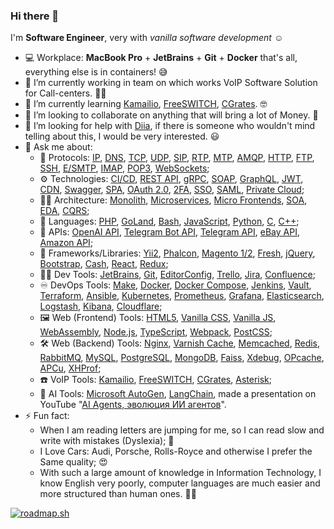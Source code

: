 ### Hi there 👋

I'm **Software Engineer**, very with _vanilla software development_ ☺️

- 💻 Workplace: **MacBook Pro** + **JetBrains** + **Git** + **Docker** that's all, everything else is in containers! 😅
- 🔭 I’m currently working in team on which works VoIP Software Solution for Call-centers. 👨‍💻
- 🌱 I’m currently learning [Kamailio](https://github.com/kamailio/kamailio), [FreeSWITCH](https://github.com/signalwire/freeswitch), [CGrates](https://github.com/cgrates/cgrates). 🤓
- 👯 I’m looking to collaborate on anything that will bring a lot of Money. 🤑
- 🤔 I’m looking for help with [Diia](https://github.com/diia-open-source), if there is someone who wouldn't mind telling about this, I would be very interested. 😃
- 💬 Ask me about:
  * 📃 Protocols: [IP](https://en.wikipedia.org/wiki/Internet_Protocol), [DNS](https://en.wikipedia.org/wiki/Domain_Name_System), [TCP](https://en.wikipedia.org/wiki/Transmission_Control_Protocol), [UDP](https://en.wikipedia.org/wiki/User_Datagram_Protocol), [SIP](https://en.wikipedia.org/wiki/Session_Initiation_Protocol), [RTP](https://en.wikipedia.org/wiki/Real-time_Transport_Protocol), [MTP](https://github.com/modelcontextprotocol "Model Context Protocol"), [AMQP](https://en.wikipedia.org/wiki/Advanced_Message_Queuing_Protocol), [HTTP](https://en.wikipedia.org/wiki/HTTP), [FTP](https://en.wikipedia.org/wiki/File_Transfer_Protocol), [SSH](https://en.wikipedia.org/wiki/Secure_Shell), [E/SMTP](https://en.wikipedia.org/wiki/Simple_Mail_Transfer_Protocol "Extended/Simple Mail Transfer Protocol"), [IMAP](https://en.wikipedia.org/wiki/Internet_Message_Access_Protocol "Internet Message Access Protocol"), [POP3](https://en.wikipedia.org/wiki/Post_Office_Protocol "Post Office Protocol Version 3"), [WebSockets](https://developer.mozilla.org/en-US/docs/Web/API/WebSockets_API);
  * ⚙️ Technologies: [CI/CD](https://en.wikipedia.org/wiki/CI/CD "Continuous Integration and Continuous Delivery"), [REST API](https://en.wikipedia.org/wiki/REST), [gRPC](https://grpc.io), [SOAP](https://en.wikipedia.org/wiki/SOAP), [GraphQL](https://graphql.org), [JWT](https://jwt.io "JSON Web Tokens"), [CDN](https://en.wikipedia.org/wiki/Content_delivery_network "Content Delivery Network"), [Swagger](https://github.com/swagger-api), [SPA](https://en.wikipedia.org/wiki/Single-page_application), [OAuth 2.0](https://oauth.net/2/), [2FA](https://en.wikipedia.org/wiki/Multi-factor_authentication), [SSO](https://en.wikipedia.org/wiki/Single_sign-on), [SAML](https://en.wikipedia.org/wiki/Security_Assertion_Markup_Language), [Private Cloud](https://en.wikipedia.org/wiki/Private_cloud_computing_infrastructure);
  * 👨‍🎨 Architecture: [Monolith](https://en.wikipedia.org/wiki/Monolithic_application), [Microservices](https://en.wikipedia.org/wiki/Microservices), [Micro Frontends](https://en.wikipedia.org/wiki/Micro_frontend), [SOA](https://en.wikipedia.org/wiki/Service-oriented_architecture "Service-Oriented Architecture"), [EDA](https://en.wikipedia.org/wiki/Event-driven_architecture "Event-Driven Architecture"), [CQRS](https://en.wikipedia.org/wiki/Command_Query_Responsibility_Segregation "Command Query Responsibility Segregation");
  * 🎨 Languages: [PHP](https://github.com/topics/php), [GoLand](https://github.com/topics/golang), [Bash](https://github.com/topics/bash), [JavaScript](https://github.com/topics/javascript), [Python](https://www.python.org/about/quotes/), [C](https://github.com/topics/c), [C++](https://github.com/topics/cpp);
  * 🔌 APIs: [OpenAI API](https://platform.openai.com), [Telegram Bot API](https://core.telegram.org/bots/api), [Telegram API](https://core.telegram.org/tdlib), [eBay API](https://developer.ebay.com/api-docs/static/ebay-rest-landing.html), [Amazon API](https://docs.aws.amazon.com/apigateway/latest/developerguide/http-api-vs-rest.html);
  * 🧩 Frameworks/Libraries: [Yii2](https://github.com/yiisoft/yii2), [Phalcon](https://github.com/phalcon), [Magento 1/2](https://github.com/magento), [Fresh](https://github.com/denoland/fresh), [jQuery](https://github.com/jquery/jquery), [Bootstrap](https://github.com/twbs), [Cash](https://github.com/fabiospampinato/cash), [React](https://github.com/facebook/react), [Redux](https://github.com/reduxjs/react-redux);
  * 👨‍💻 Dev Tools: [JetBrains](https://www.jetbrains.com), [Git](https://github.com/Git), [EditorConfig](https://github.com/editorconfig), [Trello](https://trello.com), [Jira](https://www.atlassian.com/software/jira), [Confluence](https://www.atlassian.com/software/confluence);
  * ♾️ DevOps Tools: [Make](https://en.wikipedia.org/wiki/Make_(software)), [Docker](https://github.com/Docker), [Docker Compose](https://github.com/docker/compose), [Jenkins](https://github.com/jenkinsci), [Vault](https://github.com/hashicorp/vault), [Terraform](https://github.com/hashicorp/terraform), [Ansible](https://github.com/ansible/ansible), [Kubernetes](https://github.com/kubernetes), [Prometheus](https://github.com/Prometheus), [Grafana](https://github.com/Grafana), [Elasticsearch](https://github.com/elastic/elasticsearch), [Logstash](https://github.com/elastic/logstash), [Kibana](https://github.com/elastic/kibana), [Cloudflare](https://github.com/Cloudflare);
  * 🖼️ Web (Frontend) Tools: [HTML5](https://html.spec.whatwg.org/), [Vanilla CSS](https://www.w3.org/Style/CSS/), [Vanilla JS](http://vanilla-js.com), [WebAssembly](https://github.com/webassembly), [Node.js](https://github.com/nodejs), [TypeScript](https://github.com/microsoft/TypeScript), [Webpack](https://github.com/webpack), [PostCSS](https://github.com/postcss/postcss);
  * 🛠️ Web (Backend) Tools: [Nginx](https://github.com/Nginx), [Varnish Cache](https://github.com/varnishcache), [Memcached](https://github.com/memcached), [Redis](https://github.com/redis), [RabbitMQ](https://github.com/RabbitMQ), [MySQL](https://github.com/MySQL), [PostgreSQL](https://github.com/postgres), [MongoDB](https://github.com/mongodb), [Faiss](https://github.com/facebookresearch/faiss), [Xdebug](https://github.com/xdebug), [OPcache](https://www.php.net/manual/en/book.opcache.php), [APCu](https://www.php.net/manual/en/book.apcu.php), [XHProf](https://www.php.net/manual/en/book.xhprof.php);
  * ☎️ VoIP Tools: [Kamailio](https://github.com/kamailio/kamailio), [FreeSWITCH](https://github.com/signalwire/freeswitch), [CGrates](https://github.com/cgrates/cgrates), [Asterisk](https://github.com/asterisk/asterisk);
  * 🤖 AI Tools: [Microsoft AutoGen](https://github.com/microsoft/autogen), [LangChain](https://github.com/langchain-ai/langchain), made a presentation on YouTube "[AI Agents, эволюция ИИ агентов](https://youtu.be/0Q_-9HGiPWA?si=hMH3nmdfEMegqrUe)".
- ⚡  Fun fact:
  * When I am reading letters are jumping for me, so I can read slow and write with mistakes (Dyslexia); 🙈
  * I Love Cars: Audi, Porsche, Rolls-Royce and otherwise I prefer the Same quality; 😍
  * With such a large amount of knowledge in Information Technology, I know English very poorly, computer languages are much easier and more structured than human ones. 🤷‍♂️

[![roadmap.sh](https://api.roadmap.sh/v1-badge/wide/657b81265145316d25058b9a?variant=dark)](https://roadmap.sh)
